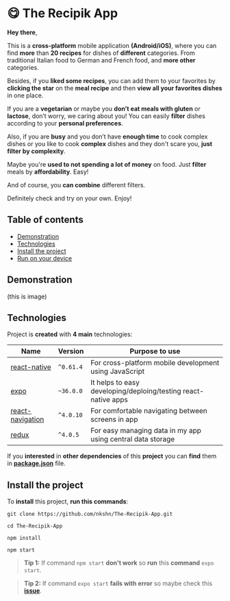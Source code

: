 # 😋 The Recipik App

**Hey there**,

This is a **cross-platform** mobile application **(Android/iOS)**, where you can find **more** than **20 recipes** for dishes of **different** categories. From traditional Italian food to German and French food, and **more other** categories.

Besides, if you **liked some recipes**, you can add them to your favorites by **clicking the star** on the **meal recipe** and then **view all your favorites dishes** in one place.

If you are a **vegetarian** or maybe you **don’t eat meals with gluten** or **lactose**, don’t worry, we caring about you! You can easily **filter** dishes according to your **personal preferences**.

Also, if you are **busy** and you don’t have **enough time** to cook complex dishes or you like to cook **complex** dishes and they don't scare you, **just filter by complexity**.

Maybe you're **used to not spending a lot of money** on food. Just **filter** meals by **affordability**. Easy!

And of course, you **can combine** different filters.

Definitely check and try on your own. Enjoy!

## Table of contents

- [Demonstration](#demonstration)
- [Technologies](#technologies)
- [Install the project](#setup)
- [Run on your device](#How-to-run-on-your-device)

## Demonstration

(this is image)

## Technologies

Project is **created** with **4 main** technologies:

| Name                                                                         | Version   | Purpose to use                                                 |
| ---------------------------------------------------------------------------- | --------- | -------------------------------------------------------------- |
| [react-native](https://facebook.github.io/react-native/docs/getting-started) | `^0.61.4` | For cross-platform mobile development using JavaScript         |
| [expo](https://docs.expo.io/versions/latest/)                                | `~36.0.0` | It helps to easy developing/deploing/testing react-native apps |
| [react-navigation](https://reactnavigation.org/docs/en/getting-started.html) | `^4.0.10` | For comfortable navigating between screens in app              |
| [redux](https://redux.js.org/introduction/getting-started)                   | `^4.0.5`  | For easy managing data in my app using central data storage    |

If you **interested** in **other dependencies** of this **project** you can **find** them in **[package.json](package.json)** file.

## Install the project

To **install** this project, **run this commands**:

```
git clone https://github.com/nkshn/The-Recipik-App.git
```

```
cd The-Recipik-App
```

```
npm install
```

```
npm start
```

> **Tip 1:** If command `npm start` **don't work** so **run** this **command** `expo start`.

> **Tip 2:** If command `expo start` **fails with error** so maybe check this **[issue](https://github.com/expo/expo-cli/issues/1074)**.
